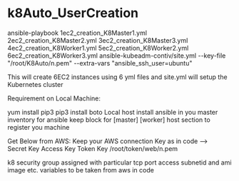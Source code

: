 # k8Auto_UserCreation
 
ansible-playbook 1ec2_creation_K8Master1.yml 2ec2_creation_K8Master2.yml 3ec2_creation_K8Master3.yml 4ec2_creation_K8Worker1.yml 5ec2_creation_K8Worker2.yml 6ec2_creation_K8Worker3.yml ansible-kubeadm-contiv/site.yml --key-file "/root/K8Auto/n.pem" --extra-vars "ansible_ssh_user=ubuntu"


This will create 6EC2 instances using 6 yml files and site.yml will setup the Kubernetes cluster

Requirement on Local Machine:

yum install pip3
pip3 install boto
Local host install ansible
in you master inventory for ansible keep block for [master] [worker]  host section to register you machine

Get Below from AWS:
Keep your AWS connection Key as in code -->  
Secret Key
Access Key
Token Key /root/token/web/n.pem

k8 security group assigned with particular tcp port access 
subnetid and ami image etc. variables to be taken from aws in code